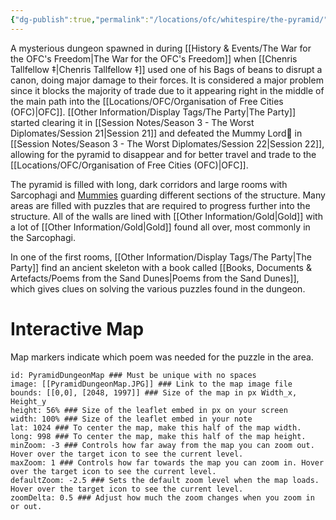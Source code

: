 ```yaml
---
{"dg-publish":true,"permalink":"/locations/ofc/whitespire/the-pyramid/","tags":["Missing"],"updated":"2025-03-01T21:16:07.328+00:00"}
---
```


A mysterious dungeon spawned in during [[History & Events/The War for the OFC's Freedom\|The War for the OFC's Freedom]] when [[Chenris Tallfellow ‡\|Chenris Tallfellow ‡]] used one of his Bags of beans to disrupt a canon, doing major damage to their forces. It is considered a major problem since it blocks the majority of trade due to it appearing right in the middle of the main path into the [[Locations/OFC/Organisation of Free Cities (OFC)\|OFC]]. [[Other Information/Display Tags/The Party\|The Party]] started clearing it in [[Session Notes/Season 3 - The Worst Diplomates/Session 21\|Session 21]] and defeated the Mummy Lord in [[Session Notes/Season 3 - The Worst Diplomates/Session 22\|Session 22]], allowing for the pyramid to disappear and for better travel and trade to the [[Locations/OFC/Organisation of Free Cities (OFC)\|OFC]].

The pyramid is filled with long, dark corridors and large rooms with Sarcophagi and [Mummies](https://www.dndbeyond.com/monsters/16961-mummy) guarding different sections of the structure. Many areas are filled with puzzles that are required to progress further into the structure. All of the walls are lined with [[Other Information/Gold\|Gold]] with a lot of [[Other Information/Gold\|Gold]] found all over, most commonly in the Sarcophagi. 

In one of the first rooms, [[Other Information/Display Tags/The Party\|The Party]] find an ancient skeleton with a book called [[Books, Documents & Artefacts/Poems from the Sand Dunes\|Poems from the Sand Dunes]], which gives clues on solving the various puzzles found in the dungeon. 

# Interactive Map
Map markers indicate which poem was needed for the puzzle in the area.

```leaflet  
id: PyramidDungeonMap ### Must be unique with no spaces  
image: [[PyramidDungeonMap.JPG]] ### Link to the map image file  
bounds: [[0,0], [2048, 1997]] ### Size of the map in px Width_x, Height_y  
height: 56% ### Size of the leaflet embed in px on your screen  
width: 100% ### Size of the leaflet embed in your note  
lat: 1024 ### To center the map, make this half of the map width.  
long: 998 ### To center the map, make this half of the map height.  
minZoom: -3 ### Controls how far away from the map you can zoom out. Hover over the target icon to see the current level.  
maxZoom: 1 ### Controls how far towards the map you can zoom in. Hover over the target icon to see the current level.  
defaultZoom: -2.5 ### Sets the default zoom level when the map loads. Hover over the target icon to see the current level.  
zoomDelta: 0.5 ### Adjust how much the zoom changes when you zoom in or out. 
```
